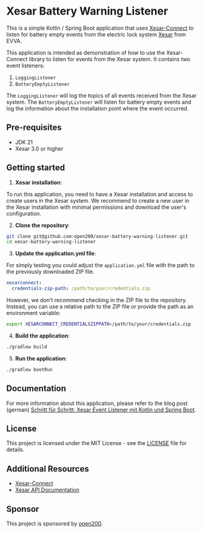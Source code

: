# Xesar Battery Warning Listener

This is a simple Kotlin / Spring Boot application that uses [Xesar-Connect](https://github.com/open200/xesar-connect) to 
listen for battery empty events from the electric lock system 
[Xesar](https://www.evva.com/int-en/products/electronic-locking-systems-accesscontrol-systems/xesar/) from EVVA.

This application is intended as demonstration of how to use the Xesar-Connect library to listen for events from the Xesar
system. It contains two event listeners:

1. `LoggingListener`
2. `BatteryEmptyListener`

The `LoggingListener` will log the topics of all events received from the Xesar system.
The `BatteryEmptyListener` will listen for battery empty events and log the information about the installation point
where the event occurred.

## Pre-requisites

- JDK 21
- Xesar 3.0 or higher

## Getting started

1. **Xesar installation**:

To run this application, you need to have a Xesar installation and access to create users in the Xesar system.
We recommend to create a new user in the Xesar installation with minimal permissions and download the user's configuration.

2. **Clone the repository**:

```bash
git clone git@github.com:open200/xesar-battery-warning-listener.git
cd xesar-battery-warning-listener
```

3. **Update the application.yml file**:

For simply testing you could adjust the `application.yml` file with the path to the previously downloaded ZIP file.

```yaml
xesarconnect:
  credentials-zip-path: /path/to/your/credentials.zip
```

However, we don't recommend checking in the ZIP file to the repository. Instead, you can use a relative path to the ZIP file or
provide the path as an environment variable:

```bash
export XESARCONNECT_CREDENTIALSZIPPATH=/path/to/your/credentials.zip
```

4. **Build the application**:

```bash
./gradlew build
```

5. **Run the application**:

```bash
./gradlew bootRun
```

## Documentation

For more information about this application, please refer to the blog post (german) [Schritt für Schritt: Xesar Event Listener mit Kotlin und Spring Boot](https://open200.com/de/blog/schritt-fuer-schritt-xesar-event-listener-mit-kotlin-und-spring-boot/).

## License

This project is licensed under the MIT License - see the [LICENSE](LICENSE) file for details.

## Additional Resources

- [Xesar-Connect](https://github.com/open200/xesar-connect)
- [Xesar API Documentation](https://integrations.api.xesar.evva.com)

## Sponsor

This project is sponsored by [open200](https://open200.com).
